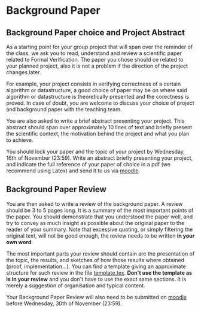 # Background Paper



## Background Paper choice and Project Abstract

As a starting point for your group project that will span over the reminder of the class, we ask you to read, understand and review a scientific paper related to Formal Verification. The paper you chose should ce related to your planned project, also it is not a problem if the direction of the project changes later.

For example, your project consists in verifying correctness of a certain algorithm or datastructure, a good choice of paper may be on where said algorithm or datastructure is theoretically presented and the corectness is proved. In case of doubt, you are welcome to discuss your choice of project and background paper with the teaching team.

You are also asked to write a brief abstract presenting your project. This abstract should span over approximately 10 lines of text and briefly present the scientific context, the motivation behind the project and what you plan to achieve.

You should lock your paper and the topic of your project by Wednesday, 16th of November (23:59). Write an abstract briefly presenting your project, and indicate the full reference of your paper of choice in a pdf (we recommend using Latex) and send it to us via [moodle](https://moodle.epfl.ch/mod/assign/view.php?id=1227669).


## Background Paper Review

You are then asked to write a review of the background paper. A review should be 3 to 5 pages long. It is a summary of the most important points of the paper. You should demonstrate that you understood the paper well, and try to convey as much insight as possible about the original paper to the reader of your summary. Note that excessive quoting, or simply filtering the original text, will not be good enough, the review needs to be written **in your own word**.

The most important parts your review should contain are the presentation of the topic, the results, and sketches of how those results where obtained (proof, implementation...). You can find a template giving an approximate structure for such review in the file [template.tex](https://gitlab.epfl.ch/lara/cs550/-/blob/2021/labs/Background%20Papers/template.tex). **Don't use the template as is in your review** and you don't have to use the exact same sections. It is merely a suggestion of organisation and typical content.

Your Background Paper Review will also need to be submitted on [moodle](https://moodle.epfl.ch/mod/assign/view.php?id=1104628) before Wednesday, 30th of November (23:59).
